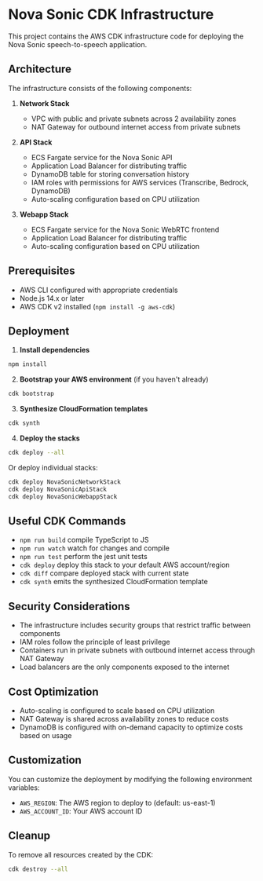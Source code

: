 # Nova Sonic CDK Infrastructure

This project contains the AWS CDK infrastructure code for deploying the Nova Sonic speech-to-speech application.

## Architecture

The infrastructure consists of the following components:

1. **Network Stack**
   - VPC with public and private subnets across 2 availability zones
   - NAT Gateway for outbound internet access from private subnets

2. **API Stack**
   - ECS Fargate service for the Nova Sonic API
   - Application Load Balancer for distributing traffic
   - DynamoDB table for storing conversation history
   - IAM roles with permissions for AWS services (Transcribe, Bedrock, DynamoDB)
   - Auto-scaling configuration based on CPU utilization

3. **Webapp Stack**
   - ECS Fargate service for the Nova Sonic WebRTC frontend
   - Application Load Balancer for distributing traffic
   - Auto-scaling configuration based on CPU utilization

## Prerequisites

- AWS CLI configured with appropriate credentials
- Node.js 14.x or later
- AWS CDK v2 installed (`npm install -g aws-cdk`)

## Deployment

1. **Install dependencies**

```bash
npm install
```

2. **Bootstrap your AWS environment** (if you haven't already)

```bash
cdk bootstrap
```

3. **Synthesize CloudFormation templates**

```bash
cdk synth
```

4. **Deploy the stacks**

```bash
cdk deploy --all
```

Or deploy individual stacks:

```bash
cdk deploy NovaSonicNetworkStack
cdk deploy NovaSonicApiStack
cdk deploy NovaSonicWebappStack
```

## Useful CDK Commands

* `npm run build`   compile TypeScript to JS
* `npm run watch`   watch for changes and compile
* `npm run test`    perform the jest unit tests
* `cdk deploy`      deploy this stack to your default AWS account/region
* `cdk diff`        compare deployed stack with current state
* `cdk synth`       emits the synthesized CloudFormation template

## Security Considerations

- The infrastructure includes security groups that restrict traffic between components
- IAM roles follow the principle of least privilege
- Containers run in private subnets with outbound internet access through NAT Gateway
- Load balancers are the only components exposed to the internet

## Cost Optimization

- Auto-scaling is configured to scale based on CPU utilization
- NAT Gateway is shared across availability zones to reduce costs
- DynamoDB is configured with on-demand capacity to optimize costs based on usage

## Customization

You can customize the deployment by modifying the following environment variables:

- `AWS_REGION`: The AWS region to deploy to (default: us-east-1)
- `AWS_ACCOUNT_ID`: Your AWS account ID

## Cleanup

To remove all resources created by the CDK:

```bash
cdk destroy --all
